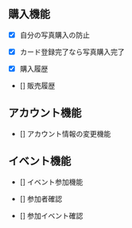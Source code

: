 ## 購入機能

- [x] 自分の写真購入の防止

- [x] カード登録完了なら写真購入完了

- [x] 購入履歴

- [] 販売履歴

## アカウント機能

- [] アカウント情報の変更機能

## イベント機能

- [] イベント参加機能

- [] 参加者確認

- [] 参加イベント確認
